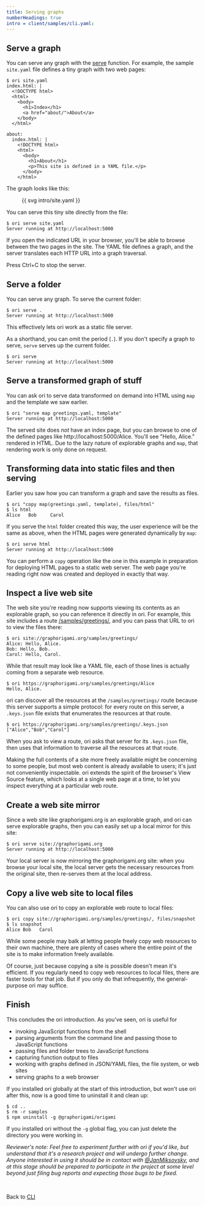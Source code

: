 ```yaml
---
title: Serving graphs
numberHeadings: true
intro = client/samples/cli.yaml:
---
```


## Serve a graph

You can serve any graph with the [serve](/ori/builtins.html#serve) function. For example, the sample `site.yaml` file defines a tiny graph with two web pages:

```console
$ ori site.yaml
index.html: |
  <!DOCTYPE html>
  <html>
    <body>
      <h1>Index</h1>
      <a href="about/">About</a>
    </body>
  </html>

about:
  index.html: |
    <!DOCTYPE html>
    <html>
      <body>
        <h1>About</h1>
        <p>This site is defined in a YAML file.</p>
      </body>
    </html>
```

The graph looks like this:

<figure>
{{ svg intro/site.yaml }}
</figure>

<span class="tutorialStep"></span> You can serve this tiny site directly from the file:

```console
$ ori serve site.yaml
Server running at http://localhost:5000
```

If you open the indicated URL in your browser, you'll be able to browse between the two pages in the site. The YAML file defines a graph, and the server translates each HTTP URL into a graph traversal.

Press Ctrl+C to stop the server.

## Serve a folder

<span class="tutorialStep"></span> You can serve any graph. To serve the current folder:

```console
$ ori serve .
Server running at http://localhost:5000
```

This effectively lets ori work as a static file server.

As a shorthand, you can omit the period (`.`). If you don't specify a graph to serve, `serve` serves up the current folder.

```console
$ ori serve
Server running at http://localhost:5000
```

## Serve a transformed graph of stuff

<span class="tutorialStep"></span> You can ask ori to serve data transformed on demand into HTML using `map` and the template we saw earlier.

```console
$ ori "serve map greetings.yaml, template"
Server running at http://localhost:5000
```

The served site does _not_ have an index page, but you can browse to one of the defined pages like http://localhost:5000/Alice. You'll see "Hello, Alice." rendered in HTML. Due to the lazy nature of explorable graphs and `map`, that rendering work is only done on request.

## Transforming data into static files and then serving

Earlier you saw how you can transform a graph and save the results as files.

```console
$ ori "copy map(greetings.yaml, template), files/html"
$ ls html
Alice   Bob     Carol
```

<span class="tutorialStep"></span> If you serve the `html` folder created this way, the user experience will be the same as above, when the HTML pages were generated dynamically by `map`:

```console
$ ori serve html
Server running at http://localhost:5000
```

You can perform a `copy` operation like the one in this example in preparation for deploying HTML pages to a static web server. The web page you're reading right now was created and deployed in exactly that way.

## Inspect a live web site

<span class="tutorialStep"></span> The web site you're reading now supports viewing its contents as an explorable graph, so you can reference it directly in ori. For example, this site includes a route [/samples/greetings/](/samples/greetings/), and you can pass that URL to ori to view the files there:

```console
$ ori site://graphorigami.org/samples/greetings/
Alice: Hello, Alice.
Bob: Hello, Bob.
Carol: Hello, Carol.
```

<span class="tutorialStep"></span> While that result may look like a YAML file, each of those lines is actually coming from a separate web resource.

```console
$ ori https://graphorigami.org/samples/greetings/Alice
Hello, Alice.
```

<span class="tutorialStep"></span> ori can discover all the resources at the `/samples/greetings/` route because this server supports a simple protocol: for every route on this server, a `.keys.json` file exists that enumerates the resources at that route.

```console
$ ori https://graphorigami.org/samples/greetings/.keys.json
["Alice","Bob","Carol"]
```

When you ask to view a route, ori asks that server for its `.keys.json` file, then uses that information to traverse all the resources at that route.

Making the full contents of a site more freely available might be concerning to some people, but most web content is already available to users; it's just not conveniently inspectable. ori extends the spirit of the browser's View Source feature, which looks at a single web page at a time, to let you inspect everything at a particular web route.

## Create a web site mirror

<span class="tutorialStep"></span> Since a web site like graphorigami.org is an explorable graph, and ori can serve explorable graphs, then you can easily set up a local mirror for this site:

```console
$ ori serve site://graphorigami.org
Server running at http://localhost:5000
```

Your local server is now mirroring the graphorigami.org site: when you browse your local site, the local server gets the necessary resources from the original site, then re-serves them at the local address.

## Copy a live web site to local files

<span class="tutorialStep"></span> You can also use ori to copy an explorable web route to local files:

```console
$ ori copy site://graphorigami.org/samples/greetings/, files/snapshot
$ ls snapshot
Alice Bob   Carol
```

While some people may balk at letting people freely copy web resources to their own machine, there are plenty of cases where the entire point of the site is to make information freely available.

Of course, just because copying a site is possible doesn't mean it's efficient. If you regularly need to copy web resources to local files, there are faster tools for that job. But if you only do that infrequently, the general-purpose ori may suffice.

## Finish

This concludes the ori introduction. As you've seen, ori is useful for

- invoking JavaScript functions from the shell
- parsing arguments from the command line and passing those to JavaScript functions
- passing files and folder trees to JavaScript functions
- capturing function output to files
- working with graphs defined in JSON/YAML files, the file system, or web sites
- serving graphs to a web browser

<span class="tutorialStep"></span> If you installed ori globally at the start of this introduction, but won't use ori after this, now is a good time to uninstall it and clean up:

```console
$ cd ..
$ rm -r samples
$ npm uninstall -g @graphorigami/origami
```

If you installed ori without the `-g` global flag, you can just delete the directory you were working in.

_Reviewer's note: Feel free to experiment further with ori if you'd like, but understand that it's a research project and will undergo further change. Anyone interested in using it should be in contact with [@JanMiksovsky](https://fosstodon.org/@JanMiksovsky), and at this stage should be prepared to participate in the project at some level beyond just filing bug reports and expecting those bugs to be fixed._

&nbsp;

Back to [CLI](/cli/)
